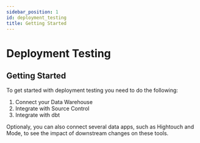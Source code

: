 ```yaml
---
sidebar_position: 1
id: deployment_testing
title: Getting Started
---
```

# Deployment Testing

## Getting Started

To get started with deployment testing you need to do the following:
1. Connect your Data Warehouse
2. Integrate with Source Control
3. Integrate with dbt

Optionaly, you can also connect several data apps, such as Hightouch and Mode, to see the impact of downstream changes on these tools.
